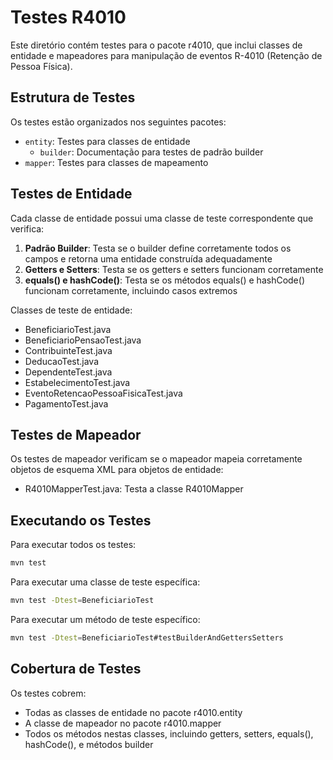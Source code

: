 # Testes R4010

Este diretório contém testes para o pacote r4010, que inclui classes de entidade e mapeadores para manipulação de eventos R-4010 (Retenção de Pessoa Física).

## Estrutura de Testes

Os testes estão organizados nos seguintes pacotes:

- `entity`: Testes para classes de entidade
  - `builder`: Documentação para testes de padrão builder
- `mapper`: Testes para classes de mapeamento

## Testes de Entidade

Cada classe de entidade possui uma classe de teste correspondente que verifica:

1. **Padrão Builder**: Testa se o builder define corretamente todos os campos e retorna uma entidade construída adequadamente
2. **Getters e Setters**: Testa se os getters e setters funcionam corretamente
3. **equals() e hashCode()**: Testa se os métodos equals() e hashCode() funcionam corretamente, incluindo casos extremos

Classes de teste de entidade:
- BeneficiarioTest.java
- BeneficiarioPensaoTest.java
- ContribuinteTest.java
- DeducaoTest.java
- DependenteTest.java
- EstabelecimentoTest.java
- EventoRetencaoPessoaFisicaTest.java
- PagamentoTest.java

## Testes de Mapeador

Os testes de mapeador verificam se o mapeador mapeia corretamente objetos de esquema XML para objetos de entidade:

- R4010MapperTest.java: Testa a classe R4010Mapper

## Executando os Testes

Para executar todos os testes:

```bash
mvn test
```

Para executar uma classe de teste específica:

```bash
mvn test -Dtest=BeneficiarioTest
```

Para executar um método de teste específico:

```bash
mvn test -Dtest=BeneficiarioTest#testBuilderAndGettersSetters
```

## Cobertura de Testes

Os testes cobrem:
- Todas as classes de entidade no pacote r4010.entity
- A classe de mapeador no pacote r4010.mapper
- Todos os métodos nestas classes, incluindo getters, setters, equals(), hashCode(), e métodos builder
